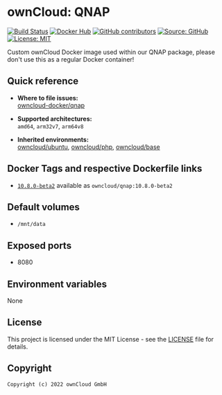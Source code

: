 # ownCloud: QNAP

[![Build Status](https://img.shields.io/drone/build/owncloud-docker/qnap?logo=drone&server=https%3A%2F%2Fdrone.owncloud.com)](https://drone.owncloud.com/owncloud-docker/qnap)
[![Docker Hub](https://img.shields.io/docker/v/owncloud/qnap?logo=docker&label=dockerhub&sort=semver&logoColor=white)](https://hub.docker.com/r/owncloud/qnap)
[![GitHub contributors](https://img.shields.io/github/contributors/owncloud-docker/qnap)](https://github.com/owncloud-docker/qnap/graphs/contributors)
[![Source: GitHub](https://img.shields.io/badge/source-github-blue.svg?logo=github&logoColor=white)](https://github.com/owncloud-docker/qnap)
[![License: MIT](https://img.shields.io/github/license/owncloud-docker/qnap)](https://github.com/owncloud-docker/qnap/blob/master/LICENSE)

Custom ownCloud Docker image used within our QNAP package, please don't use this as a regular Docker container!

## Quick reference

- **Where to file issues:**\
  [owncloud-docker/qnap](https://github.com/owncloud-docker/qnap/issues)

- **Supported architectures:**\
  `amd64`, `arm32v7`, `arm64v8`

- **Inherited environments:**\
  [owncloud/ubuntu](https://github.com/owncloud-docker/ubuntu#environment-variables),
  [owncloud/php](https://github.com/owncloud-docker/php#environment-variables),
  [owncloud/base](https://github.com/owncloud-docker/base#environment-variables)

## Docker Tags and respective Dockerfile links

- [`10.8.0-beta2`](https://github.com/owncloud-docker/qnap/blob/master/v20.04/Dockerfile.amd64) available as `owncloud/qnap:10.8.0-beta2`

## Default volumes

- `/mnt/data`

## Exposed ports

- 8080

## Environment variables

None

## License

This project is licensed under the MIT License - see the [LICENSE](https://github.com/owncloud-docker/qnap/blob/master/LICENSE) file for details.

## Copyright

```Text
Copyright (c) 2022 ownCloud GmbH
```

